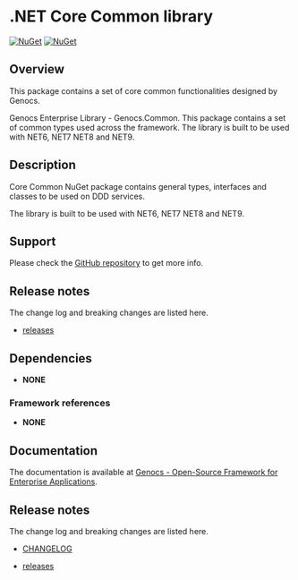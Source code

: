 # .NET Core Common library

[![NuGet](https://img.shields.io/nuget/v/Genocs.Common.svg)](https://www.nuget.org/packages/Genocs.Common/)
[![NuGet](https://img.shields.io/nuget/dt/Genocs.Common.svg)](https://www.nuget.org/packages/Genocs.Common/)

## Overview

This package contains a set of core common functionalities designed by Genocs.

Genocs Enterprise Library - Genocs.Common. This package contains a set of common types used across the framework.
The library is built to be used with NET6, NET7 NET8 and NET9.

## Description

Core Common NuGet package contains general types, interfaces and classes to be used on DDD services.

The library is built to be used with NET6, NET7 NET8 and NET9.

## Support

Please check the [GitHub repository](https://github.com/Genocs/genocs-library) to get more info.

## Release notes

The change log and breaking changes are listed here.

- [releases](https://github.com/Genocs/genocs-library/releases)

## Dependencies

- **NONE**

### Framework references

- **NONE**

## Documentation

The documentation is available at [Genocs - Open-Source Framework for Enterprise Applications](https://genocs-blog.netlify.app/).

## Release notes

The change log and breaking changes are listed here.

- [CHANGELOG](https://github.com/Genocs/genocs-library/blob/main/CHANGELOG.md)

- [releases](https://github.com/Genocs/genocs-library/releases)
